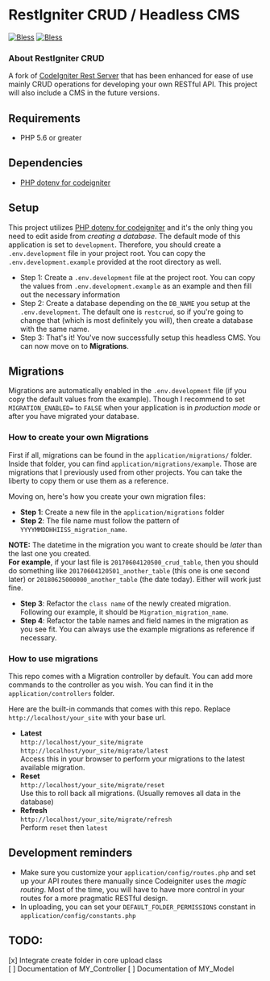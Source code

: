 
# RestIgniter CRUD / Headless CMS
[![Bless](https://cdn.rawgit.com/LunaGao/BlessYourCodeTag/master/tags/sakyamuni.svg)](http://lunagao.github.io/BlessYourCodeTag/)
[![Bless](https://cdn.rawgit.com/LunaGao/BlessYourCodeTag/master/tags/fsm.svg)](http://lunagao.github.io/BlessYourCodeTag/)

### About RestIgniter CRUD
A fork of [CodeIgniter Rest Server](https://github.com/chriskacerguis/codeigniter-restserver) that has been enhanced for ease of use mainly CRUD operations for developing your own RESTful API. This project will also include a CMS in the future versions.

## Requirements
+ PHP 5.6 or greater

## Dependencies
+ [PHP dotenv for codeigniter](https://github.com/agungjk/phpdotenv-for-codeigniter)

## Setup
This project utilizes [PHP dotenv for codeigniter](https://github.com/agungjk/phpdotenv-for-codeigniter) and it's the only thing you need to edit aside from *creating a database*. The default mode of this application is set to `development`. Therefore, you should create a `.env.development` file in your project root. You can copy the `.env.development.example` provided at the root directory as well.

+ Step 1: Create a `.env.development` file at the project root. You can copy the values from  `.env.development.example` as an example and then fill out the necessary information
+ Step 2: Create a database depending on the `DB_NAME` you setup at the `.env.development`. The default one is `restcrud`, so if you're going to change that (which is most definitely you will), then create a database with the same name.
+ Step 3: That's it! You've now successfully setup this headless CMS. You can now move on to **Migrations**.

## Migrations

Migrations are automatically enabled in the `.env.development` file (if you copy the default values from the example). Though I recommend to set `MIGRATION_ENABLED=` to `FALSE` when your application is in _production mode_ or after you have migrated your database.

### How to create your own Migrations

First if all, migrations can be found in the `application/migrations/` folder. Inside that folder, you can find `application/migrations/example`. Those are migrations that I previously used from other projects. You can take the liberty to copy them or use them as a reference.

Moving on, here's how you create your own migration files:

+ **Step 1**: Create a new file in the `application/migrations` folder
+ **Step 2**: The file name must follow the pattern of `YYYYMMDDHHIISS_migration_name`.

**NOTE:** The datetime in the migration you want to create should be *later* than the last one you created.  
**For example**, if your last file is `20170604120500_crud_table`, then you should do something like `20170604120501_another_table` (this one is one second later) or `20180625000000_another_table` (the date today). Either will work just fine.

+ **Step 3**: Refactor the `class name` of the newly created migration. Following our example, it should be `Migration_migration_name`.
+ **Step 4**: Refactor the table names and field names in the migration as you see fit. You can always use the example migrations as reference if necessary.


### How to use migrations
This repo comes with a Migration controller by default. You can add more commands to the controller as you wish. You can find it in the `application/controllers` folder.

Here are the built-in commands that comes with this repo. Replace `http://localhost/your_site` with your base url.


* __Latest__  
`http://localhost/your_site/migrate`
`http://localhost/your_site/migrate/latest`  
Access this in your browser to perform your migrations to the latest available migration.
* __Reset__   
`http://localhost/your_site/migrate/reset`  
Use this to roll back all migrations. (Usually removes all data in the database)
* __Refresh__  
`http://localhost/your_site/migrate/refresh`  
Perform `reset` then `latest`


## Development reminders
+ Make sure you customize your `application/config/routes.php` and set up your API routes there manually since Codeigniter uses the _magic routing_. Most of the time, you will have to have more control in your routes for a more pragmatic RESTful design.
+ In uploading, you can set your `DEFAULT_FOLDER_PERMISSIONS` constant in `application/config/constants.php`

## TODO:
[x] Integrate create folder in core upload class  
[ ] Documentation of MY_Controller
[ ] Documentation of MY_Model
